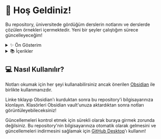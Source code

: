 # 📖 Hoş Geldiniz!
Bu repository, üniversitede gördüğüm derslerin notlarını ve derslerde çözülen örnekleri içermektedir. Yeni bir şeyler çalıştığım sürece güncelleyeceğim!

<details>
    <summary>✨ Ön Gösterim</summary>

  - [Excalidraw](excalidraw.com) yardımıyla çizilmiş şemalar
![image](https://user-images.githubusercontent.com/41127439/171285084-10e9881b-3e56-45a6-a0c1-fced3f0d0963.png)

  - [WolframAlpha](wolframalpha.com) destekli matematik soru çözümleri
![image](https://user-images.githubusercontent.com/41127439/171285298-e099fd83-a60f-4a5d-a8fe-10cb9b9e328e.png)
</details>

<details>
  <summary>📚 İçerikler</summary>

  1. Lineer Cebir
  2. Soyut Cebir
  3. Kalkülüs 1 (Genel Matematik 1)
  4. Temel Fizik 2
  5. Programlama
</details>

## 💻 Nasıl Kullanılır?
Notları okumak için her şeyi kullanabilirsiniz ancak önerilen [Obsidian](https://obsidian.md) ile birlikte kullanmanızdır. 

Linke tıklayıp Obsidian'ı kurduktan sonra bu repository'i bilgisayarınıza klonlayın. Klasörleri Obsidian vault'unuza aktardıktan sonra notları görüntüleyebileceksiniz!

Güncellemeleri kontrol etmek için sürekli olarak buraya girmek zorunda değilsiniz. Bu repository'nin bilgisayarınıza otomatik olarak gelmesini ve güncellemeleri indirmesini sağlamak için [GitHub Desktop](https://desktop.github.com/)'ı kullanın!

